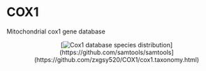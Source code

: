 # COX1
Mitochondrial cox1 gene database

<p align="center">
  [<img src="cox1.taxonomy.png" alt="Cox1 database species distribution"/>](https://github.com/samtools/samtools](https://github.com/zxgsy520/COX1/cox1.taxonomy.html)
</p>
